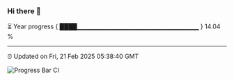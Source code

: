 ### Hi there 👋

⏳ Year progress { ████▁▁▁▁▁▁▁▁▁▁▁▁▁▁▁▁▁▁▁▁▁▁▁▁▁▁ } 14.04 %

---

⏰ Updated on Fri, 21 Feb 2025 05:38:40 GMT

![Progress Bar CI](https://github.com/IshwaranRudhara/GIT-ACTION/workflows/Progress%20Bar%20CI/badge.svg)
